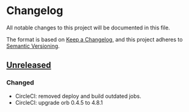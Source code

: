 # Changelog

All notable changes to this project will be documented in this file.

The format is based on [Keep a Changelog](https://keepachangelog.com/en/1.0.0/),
and this project adheres to [Semantic Versioning](https://semver.org/spec/v2.0.0.html).

## [Unreleased]

### Changed

- CircleCI: removed deploy and build outdated jobs.
- CircleCI: upgrade orb 0.4.5 to 4.8.1

[Unreleased]: https://github.com/giantswarm/REPOSITORY_NAME/tree/master
